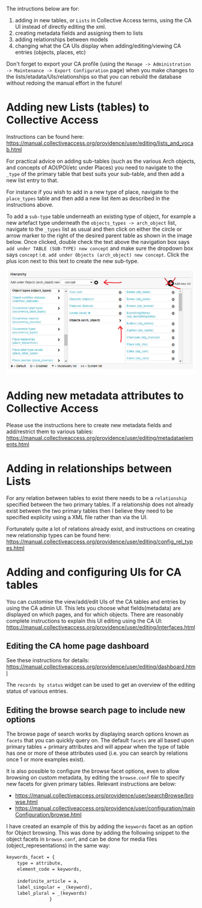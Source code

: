 The intructions below are for:

1) adding in new tables, or `Lists` in Collective Access terms, using the CA UI instead of directly editing the xml.
2) creating metadata fields and assigning them to lists
3) adding relationships between models
4) changing what the CA UIs display when adding/editing/viewing CA entries (objects, places, etc)

Don't forget to export your CA profile (using the `Manage -> Administration -> Maintenance -> Export Configuration` page) when you make changes to the lists/etadata/UIs/relationships so that you can rebuild the database without redoing the manual effort in the future!

# Adding new Lists (tables) to Collective Access

Instructions can be found here: https://manual.collectiveaccess.org/providence/user/editing/lists_and_vocab.html

For practical advice on adding sub-tables (such as the various Arch objects, and concepts of AOI/POI/etc under Places)
you need to navigate to the `_type` of the primary table that best suits your sub-table, and then add a new list entry 
to that. 

For instance if you wish to add in a new type of place, navigate to the `place_types` table and then add a new list
item as described in the instructions above.

To add a `sub-type` table underneath an existing type of object, for example a new artefact type underneath the `objects_types -> arch_object` list, navigate to the `_types` list as usual and then click on either the circle or arrow marker to the right of the desired parent table as shown in the image below. Once clicked, double check the text above the navigation box says `add under TABLE (SUB-TYPE) new concept` and make sure the dropdown box says `concept` i.e. `add under Objects (arch_object) new concept`. Click the plus icon next to this text to create the new sub-type.

![image info](./images/sub_type_expand.png)

# Adding new metadata attributes to Collective Access

Please use the instructions here to create new metadata fields and add/restrict them to various tables: https://manual.collectiveaccess.org/providence/user/editing/metadataelements.html


# Adding in relationships between Lists

For any relation between tables to exist there needs to be a `relationship` specified between the two primary tables. If a relationship does not already exist between the two primary tables then I believe they need to be specified explicity using a XML file rather than via the UI.

Fortunately quite a lot of relations already exist, and instructions on creating new relationship types can be found here: https://manual.collectiveaccess.org/providence/user/editing/config_rel_types.html


# Adding and configuring UIs for CA tables

You can customise the view/add/edit UIs of the CA tables and entries by using the CA admin UI. This lets you choose what fields(metadata) are displayed on which pages, and for which objects. There are reasonably complete instructions to explain this UI editing using the CA UI: https://manual.collectiveaccess.org/providence/user/editing/interfaces.html



## Editing the CA home page dashboard

See these instructions for details: https://manual.collectiveaccess.org/providence/user/editing/dashboard.html

The `records by status` widget can be used to get an overview of the editing status of various entries.


## Editing the browse search page to include new options

The browse page of search works by displaying search options known as `facets` that you can quickly query on. The default `facets` are all based upon primary tables + primary attributes and will appear when the type of table has one or more of these attributes used (i.e. you can search by relations once 1 or more examples exist).

It is also possible to configure the browse facet options, even to allow browsing on custom metadata, by editing the `browse.conf` file to specify new facets for given primary tables. Relevant instructions are below:

* https://manual.collectiveaccess.org/providence/user/searchBrowse/browse.html
* https://manual.collectiveaccess.org/providence/user/configuration/mainConfiguration/browse.html

I have created an example of this by adding the `keywords` facet as an option for Object browsing. This was done by adding the following snippet to the object facets in `browse.conf`, and can be done for media files (object_representations) in the same way:

```
keywords_facet = {
    type = attribute,
    element_code = keywords,

    indefinite_article = a,
    label_singular = _(keyword),
    label_plural = _(keywords)
                }
```